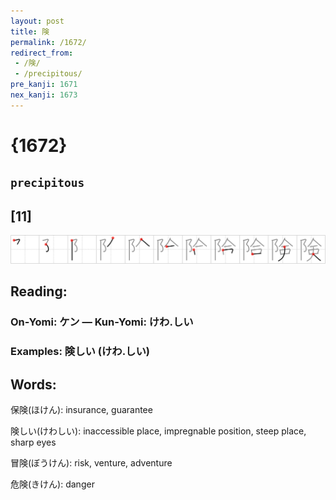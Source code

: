 ```yaml
---
layout: post
title: 険
permalink: /1672/
redirect_from:
 - /険/
 - /precipitous/
pre_kanji: 1671
nex_kanji: 1673
---
```


# {1672}

## `precipitous`

## [11]

<div class="stroke"><img src="../images/E999BA.png" /></div>

## Reading:

### On-Yomi: ケン &mdash; Kun-Yomi: けわ.しい

### Examples: 険しい (けわ.しい)

## Words:

保険(ほけん): insurance, guarantee

険しい(けわしい): inaccessible place, impregnable position, steep place, sharp eyes

冒険(ぼうけん): risk, venture, adventure

危険(きけん): danger
